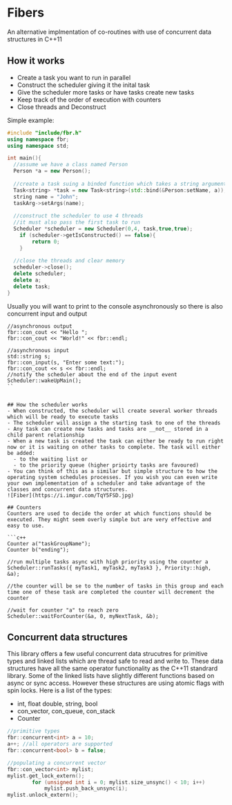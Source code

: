 # Fibers
An alternative implmentation of co-routines with use of concurrent data structures in C++11

## How it works
- Create a task you want to run in parallel
- Construct the scheduler giving it the inital task
- Give the scheduler more tasks or have tasks create new tasks
- Keep track of the order of execution with counters
- Close threads and Deconstruct

Simple example:
```c++
#include "include/fbr.h"
using namespace fbr;
using namespace std;

int main(){
  //assume we have a class named Person
  Person *a = new Person();
  
  //create a task suing a binded function which takes a string argument
  Task<string> *task = new Task<string>(std::bind(&Person:setName, a));
  string name = "John";
  taskArg->setArgs(name);
  
  //construct the scheduler to use 4 threads
  //it must also pass the first task to run
  Scheduler *scheduler = new Scheduler(0,4, task,true,true);
	if (scheduler->getIsConstructed() == false){
		return 0;
	}
  
  //close the threads and clear memory
  scheduler->close();
  delete scheduler;
  delete a;
  delete task;
}
```

Usually you will want to print to the console asynchronously so there is also concurrent input and output
```
//asynchronous output
fbr::con_cout << "Hello ";
fbr::con_cout << "World!" << fbr::endl;

//asynchronous input
std::string s;
fbr::con_input(s, "Enter some text:");
fbr::con_cout << s << fbr::endl;
//notify the scheduler about the end of the input event
Scheduler::wakeUpMain(); 
``


## How the scheduler works
- When constructed, the scheduler will create several worker threads which will be ready to execute tasks
- The scheduler will assign a the starting task to one of the threads
- Any task can create new tasks and tasks are __not__ stored in a child parent relationship
- When a new task is created the task can either be ready to run right now or it is waiting on other tasks to complete. The task will either be added:
  - to the waiting list or 
  - to the priority queue (higher prioirty tasks are favoured)
- You can think of this as a similar but simple structure to how the operating system schedules processes. If you wish you can even write your own implementation of a scheduler and take advantage of the classes and concurrent data structures.
![Fiber](https://i.imgur.com/TqY5FSD.jpg)

## Counters
Counters are used to decide the order at which functions should be executed. They might seem overly simple but are very effective and easy to use.

```c++
Counter a("taskGroupName");
Counter b("ending");

//run multiple tasks async with high priority using the counter a
Scheduler::runTasks({ myTask1, myTask2, myTask3 }, Priority::high, &a);

//the counter will be se to the number of tasks in this group and each time one of these task are completed the counter will decrement the counter

//wait for counter "a" to reach zero
Scheduler::waitForCounter(&a, 0, myNextTask, &b);
```

## Concurrent data structures
This library offers a few useful concurrent data strucutres for primitive types and linked lists which are thread safe to read and write to. These data structures have all the same operator functionality as the C++11 standrard library. Some of the linked lists have slightly different functions based on async or sync access. However these structures are using atomic flags with spin locks. Here is a list of the types:
- int, float double, string, bool
- con_vector, con_queue, con_stack
- Counter

```c++
//primitive types
fbr::concurrent<int> a = 10;
a++; //all operators are supported
fbr::concurrent<bool> b = false;

//populating a concurrent vector
fbr::con_vector<int> mylist;
mylist.get_lock_extern();
		for (unsigned int i = 0; mylist.size_unsync() < 10; i++)
			mylist.push_back_unsync(i);
mylist.unlock_extern();
```



